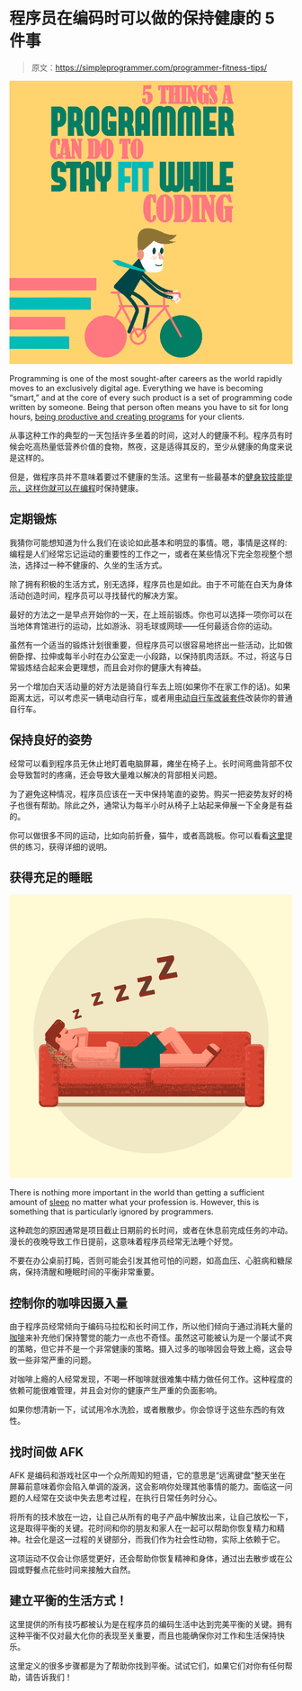 # 程序员在编码时可以做的保持健康的 5 件事

> 原文：<https://simpleprogrammer.com/programmer-fitness-tips/>

![](img/cfe0e3d1a0c1bb3b43e31ba5c647cfae.png)

Programming is one of the most sought-after careers as the world rapidly moves to an exclusively digital age. Everything we have is becoming “smart,” and at the core of every such product is a set of programming code written by someone. Being that person often means you have to sit for long hours, [being productive and creating programs](https://simpleprogrammer.com/productivity-for-busy-developers/) for your clients.

从事这种工作的典型的一天包括许多坐着的时间，这对人的健康不利。程序员有时候会吃高热量低营养价值的食物，熬夜，这是适得其反的，至少从健康的角度来说是这样的。

但是，做程序员并不意味着要过不健康的生活。这里有一些最基本的[健身软技能提示，这样你就可以在编程](https://simpleprogrammer.com/soft-skills-for-programmers/)时保持健康。

## 定期锻炼

我猜你可能想知道为什么我们在谈论如此基本和明显的事情。嗯，事情是这样的:编程是人们经常忘记运动的重要性的工作之一，或者在某些情况下完全忽视整个想法，选择过一种不健康的、久坐的生活方式。

除了拥有积极的生活方式，别无选择，程序员也是如此。由于不可能在白天为身体活动创造时间，程序员可以寻找替代的解决方案。

最好的方法之一是早点开始你的一天，在上班前锻炼。你也可以选择一项你可以在当地体育馆进行的运动，比如游泳、羽毛球或网球——任何最适合你的运动。

虽然有一个适当的锻炼计划很重要，但程序员可以很容易地挤出一些活动，比如做俯卧撑、拉伸或每半小时在办公室走一小段路，以保持肌肉活跃。不过，将这与日常锻炼结合起来会更理想，而且会对你的健康大有裨益。

另一个增加白天活动量的好方法是骑自行车去上班(如果你不在家工作的话)。如果距离太远，可以考虑买一辆电动自行车，或者用[电动自行车改装套件](https://bestpicko.com/electric-bike-conversion-kit-reviews)改装你的普通自行车。

## 保持良好的姿势

经常可以看到程序员无休止地盯着电脑屏幕，瘫坐在椅子上。长时间弯曲背部不仅会导致暂时的疼痛，还会导致大量难以解决的背部相关问题。

为了避免这种情况，程序员应该在一天中保持笔直的姿势。购买一把姿势友好的椅子也很有帮助。除此之外，通常认为每半小时从椅子上站起来伸展一下全身是有益的。

你可以做很多不同的运动，比如向前折叠，猫牛，或者高跳板。你可以看看[这里](https://www.healthline.com/health/posture-exercises)提供的练习，获得详细的说明。

## 获得充足的睡眠

![](img/803494a2b76604692096405d72bac4ae.png)

There is nothing more important in the world than getting a sufficient amount of [sleep](https://simpleprogrammer.com/sacrifice-sleep-can-work/) no matter what your profession is. However, this is something that is particularly ignored by programmers.

这种疏忽的原因通常是项目截止日期前的长时间，或者在休息前完成任务的冲动。漫长的夜晚导致工作日提前，这意味着程序员经常无法睡个好觉。

不要在办公桌前打盹，否则可能会引发其他可怕的问题，如高血压、心脏病和糖尿病，保持清醒和睡眠时间的平衡非常重要。

## 控制你的咖啡因摄入量

由于程序员经常倾向于编码马拉松和长时间工作，所以他们倾向于通过消耗大量的[咖啡](https://simpleprogrammer.com/caffeinated-coder-caffeine-good-bad/)来补充他们保持警觉的能力一点也不奇怪。虽然这可能被认为是一个屡试不爽的策略，但它并不是一个非常健康的策略。摄入过多的咖啡因会导致上瘾，这会导致一些非常严重的问题。

对咖啡上瘾的人经常发现，不喝一杯咖啡就很难集中精力做任何工作。这种程度的依赖可能很难管理，并且会对你的健康产生严重的负面影响。

如果你想清新一下，试试用冷水洗脸，或者散散步。你会惊讶于这些东西的有效性。

## 找时间做 AFK

AFK 是编码和游戏社区中一个众所周知的短语，它的意思是“远离键盘”整天坐在屏幕前意味着你会陷入单调的漩涡，这会影响你处理其他事情的能力。面临这一问题的人经常在交谈中失去思考过程，在执行日常任务时分心。

将所有的技术放在一边，让自己从所有的电子产品中解放出来，让自己放松一下，这是取得平衡的关键。花时间和你的朋友和家人在一起可以帮助你恢复精力和精神。社会化是这一过程的关键部分，而我们作为社会性动物，实际上依赖于它。

这项运动不仅会让你感觉更好，还会帮助你恢复精神和身体，通过出去散步或在公园或野餐点花些时间来接触大自然。

## 建立平衡的生活方式！

这里提供的所有技巧都被认为是在程序员的编码生活中达到完美平衡的关键。拥有这种平衡不仅对最大化你的表现至关重要，而且也能确保你对工作和生活保持快乐。

这里定义的很多步骤都是为了帮助你找到平衡。试试它们，如果它们对你有任何帮助，请告诉我们！
